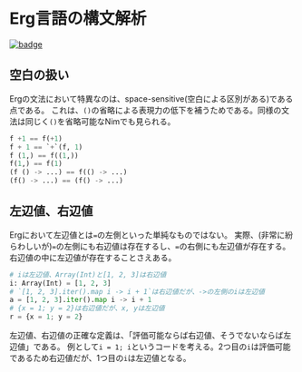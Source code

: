 # Erg言語の構文解析

[![badge](https://img.shields.io/endpoint.svg?url=https%3A%2F%2Fgezf7g7pd5.execute-api.ap-northeast-1.amazonaws.com%2Fdefault%2Fsource_up_to_date%3Fowner%3Derg-lang%26repos%3Derg%26ref%3Dmain%26path%3Ddoc/EN/compiler/parsing.md%26commit_hash%3D51de3c9d5a9074241f55c043b9951b384836b258)](https://gezf7g7pd5.execute-api.ap-northeast-1.amazonaws.com/default/source_up_to_date?owner=erg-lang&repos=erg&ref=main&path=doc/EN/compiler/parsing.md&commit_hash=51de3c9d5a9074241f55c043b9951b384836b258)

## 空白の扱い

Ergの文法において特異なのは、space-sensitive(空白による区別がある)である点である。
これは、`()`の省略による表現力の低下を補うためである。同様の文法は同じく`()`を省略可能なNimでも見られる。

```python
f +1 == f(+1)
f + 1 == `+`(f, 1)
f (1,) == f((1,))
f(1,) == f(1)
(f () -> ...) == f(() -> ...)
(f() -> ...) == (f() -> ...)
```

## 左辺値、右辺値

Ergにおいて左辺値とは`=`の左側といった単純なものではない。
実際、(非常に紛らわしいが)`=`の左側にも右辺値は存在するし、`=`の右側にも左辺値が存在する。
右辺値の中に左辺値が存在することさえある。

```python
# iは左辺値、Array(Int)と[1, 2, 3]は右辺値
i: Array(Int) = [1, 2, 3]
# `[1, 2, 3].iter().map i -> i + 1`は右辺値だが、->の左側のiは左辺値
a = [1, 2, 3].iter().map i -> i + 1
# {x = 1; y = 2}は右辺値だが、x, yは左辺値
r = {x = 1; y = 2}
```

左辺値、右辺値の正確な定義は、「評価可能ならば右辺値、そうでないならば左辺値」である。
例として`i = 1; i`というコードを考える。2つ目の`i`は評価可能であるため右辺値だが、1つ目の`i`は左辺値となる。
